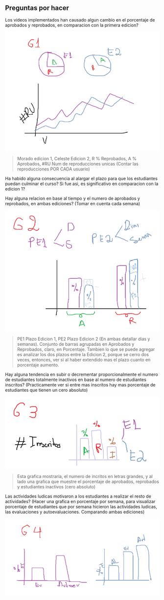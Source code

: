 ## Preguntas por hacer

Los videos implementados han causado algun cambio en el porcentaje de aprobados y reprobados, en comparacion con la primera edicion?

![alt text](image.png)

> Morado edicion 1, Celeste Edicion 2, R % Reprobados, A % Aprobados, #RU Num de reproducciones unicas (Contar las reproducciones POR CADA usuario)

Ha habido alguna consecuencia al alargar el plazo para que los estudiantes puedan culminar el curso? Si fue asi, es significativo en comparacion con la edicion 1?

Hay alguna relacion en base al tiempo y el numero de aprobados y reprobados, en ambas ediciones? (Tomar en cuenta cada semana)

![alt text](image-1.png)

> PE1 Plazo Edicion 1, PE2 Plazo Edicion 2 (En ambas detallar dias y semanas). Conjunto de barras agrupadas en Aprobados y Reprobados, claro, en Porcentaje. Tambien lo que se puede agregar es analizar los dos plazos entre la Edicion 2, porque se cerro dos veces, entonces, ver si al haber extendido mas el plazo cuanto en porcentaje aumento.

Hay alguna tendencia en subir o decrementar proporcionalmente el numero de estudiantes totalmente inactivos en base al numero de estudiantes inscritos? (Practicamente ver si entre mas inscritos hay mas porcentaje de estudiantes que tienen un cero absoluto)

![alt text](image-2.png)

> Esta grafica mostraria, el numero de incritos en letras grandes, y al lado una grafica que muestre el porcentaje de aprobados, reprobados y estudiantes inactivos (cero absoluto)

Las actividades ludicas motivaron a los estudiantes a realizar el resto de actividades? (Hacer una grafica en porcentaje por semana, para visualizar porcentaje de estudiantes que por semana hicieron las actividades ludicas, las evaluaciones y autoevaluaciones. Comparando ambas ediciones)

![alt text](image-3.png)